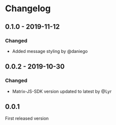 # Changelog

## 0.1.0 - 2019-11-12

### Changed

- Added message styling by @daniego

## 0.0.2 - 2019-10-30

### Changed

- Matrix-JS-SDK version updated to latest by @Lyr

## 0.0.1

First released version
